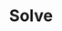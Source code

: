 ---
title: Solve
icon: terminal
order: 4
category:
  - Use guide
tag:
  - Solve

editLink: false
prev: false
next: false
comment: false
---